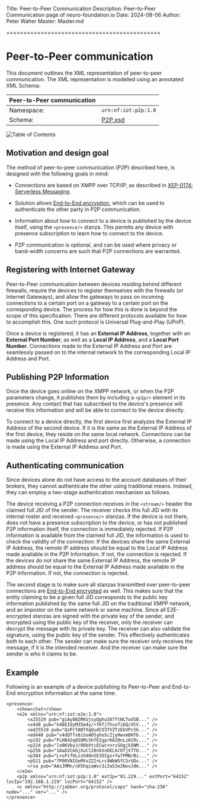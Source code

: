 ﻿Title: Peer-to-Peer Communication
Description: Peer-to-Peer Communication page of neuro-foundation.io
Date: 2024-08-06
Author: Peter Waher
Master: Master.md

=============================================

Peer-to-Peer communication
===============================

This document outlines the XML representation of peer-to-peer communication. The XML representation is modelled using an annotated XML Schema:

| Peer-to-Peer communication              ||
| ------------|----------------------------|
| Namespace:  | `urn:nf:iot:p2p:1.0`       |
| Schema:     | [P2P.xsd](Schemas/P2P.xsd) |

![Table of Contents](toc)

Motivation and design goal
----------------------------

The method of peer-to-peer communication (P2P) described here, is designed with the following goals in mind:

* Connections are based on XMPP over TCP/IP, as described in [XEP-0174: Serverless Messaging](https://xmpp.org/extensions/xep-0174.html).

* Solution allows [End-to-End encryption](E2E.md), which can be used to authenticate the other party in P2P communication.

* Information about how to connect to a device is published by the device itself, using the `<presence/>` stanza. This permits any device with 
presence subscription to learn how to connect to the device.

* P2P communication is optional, and can be used where privacy or band-width concerns are such that P2P connections are warranted.


Registering with Internet Gateway
--------------------------------------

Peer-to-Peer communication between devices residing behind different firewalls, require the devices to register themselves with the firewalls
(or Internet Gateways), and allow the gateways to pass on incoming connections to a certain port on a gateway to a certain port on the corresponding 
device. The process for how this is done is beyond the scope of this specification. There are different protocols available for how to accomplish this.
One such protocol is Universal Plug-and-Play (UPnP).

Once a device is registered, it has an **External IP Address**, together with an **External Port Number**, as well as a **Local IP Address**, and
a **Local Port Number**. Connections made to the External IP Address and Port are seamlessly passed on to the internal network to the corresponding 
Local IP Address and Port.


Publishing P2P Information
-------------------------------

Once the device goes online on the XMPP network, or when the P2P parameters change, it publishes them by including a `<p2p/>` element in its presence.
Any contact that has subscribed to the device's presence will receive this information and will be able to connect to the device directly.

To connect to a device directly, the first device first analyzes the External IP Address of the second device. If it is the same as the External IP Address
of the first device, they reside on the same local network. Connections can be made using the Local IP Address and port directly. Otherwise, a connection
is made using the External IP Address and Port.


Authenticating communication
--------------------------------

Since devices alone do not have access to the account databases of their brokers, they cannot authenticate the other using traditional means. Instead,
they can employ a two-stage authentication mechanism as follows.

The device receiving a P2P connection receives in the `<stream/>` header the claimed full JID of the sender. The receiver checks this full JID with its
internal roster and received `<presence/>` stanzas. If the device is not there, does not have a presence subscription to the device, or has not published
P2P information itself, the connection is immediately rejected. If P2P information is available from the claimed full JID, the information is used to check
the validity of the connection: If the devices share the same External IP Address, the remote IP address should be equal to the Local IP Address made available in the P2P Information. If not, the connection is rejected. If the devices do not share the same External IP Address, the remote IP address 
should be equal to the External IP Address made available in the P2P Information. If not, the connection is rejected.

The second stage is to make sure all stanzas transmitted over peer-to-peer connections are [End-to-End encrypted](E2E.md) as well. This makes sure that the 
entity claiming to be a given full JID corresponds to the public key information published by the same full JID on the traditional XMPP network,
and an impostor on the same network or same machine. Since all E2E-encrypted stanzas are signed with the private key of the sender, and encrypted using the
public key of the receiver, only the receiver can decrypt the message with its private key. The receiver can also validate the signature, using the public
key of the sender. This effectively authenticates both to each other. The sender can make sure the receiver only receives the message, if it is the intended
receiver. And the receiver can make sure the sender is who it claims to be.

Example
------------

Following is an example of a device publishing its Peer-to-Peer and End-to-End encryption information at the same time:

```
<presence>
    <show>chat</show>
    <e2e xmlns="urn:nf:iot:e2e:1.0">
        <x25519 pub="giAy8BZRKUjsyQgha387ftNCfodSB..." />
        <x448 pub="k48EIdyM35m4y/+fKfjfhsofi6Q/dtV..." />
        <ed25519 pub="QsPrTABTXqQudCO3TVZTzEbVPc5k..." />
        <ed448 pub="v4dQTfx8iSoA05yhoScZjyHwvmDKFb..." />
        <p192 pub="FLHB42q85QMcShfE2gprKA38nLz6CRc..." />
        <p224 pub="lo0KVbyJ/8ObVtcECwc+nrvSOgjk5NM..." />
        <p256 pub="1AaD2CmGjXuCl20nGVxDELkCOfjV7T8..." />
        <p384 pub="L+sPifULzzU4OnSE3OIgs+fw7PMN/Bz..." />
        <p521 pub="7P0RVNIGeMVvZZ2+Lrc4WbW5fCSrUDx..." />
        <rsa pub="AAzJMMn/cK5hqiaWvc3i3aS3e2NosJdm..." />
    </e2e>
    <p2p xmlns="urn:nf:iot:p2p:1.0" extIp="81.229..." extPort="64152" locIp="192.168.1.219" locPort="64152" />
    <c xmlns="http://jabber.org/protocol/caps" hash="sha-256" node="..." ver="..." />
</presence>
```
